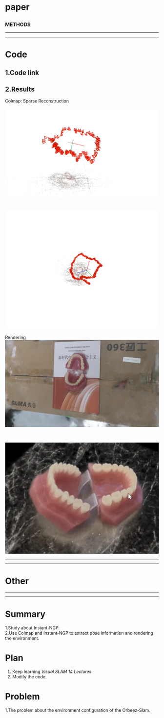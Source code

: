 # paper
## 
### METHODS
---------------------------------------------------------------------------------------------------------------------
---------------------------------------------------------------------------------------------------------------------
# Code  
## 1.Code link
## 2.Results
Colmap: Sparse Reconstruction<br>
&nbsp;&nbsp;&nbsp;&nbsp;&nbsp;&nbsp;&nbsp;&nbsp;
![](img/Teeth_colmap1.png)
<br>&nbsp;&nbsp;&nbsp;&nbsp;&nbsp;&nbsp;&nbsp;
&nbsp;&nbsp;&nbsp;&nbsp;&nbsp;&nbsp;&nbsp;&nbsp;
&nbsp;&nbsp;&nbsp;&nbsp;&nbsp;&nbsp;&nbsp;&nbsp;
&nbsp;&nbsp;&nbsp;&nbsp;&nbsp;&nbsp;&nbsp;&nbsp;&nbsp;
<br>
&nbsp;&nbsp;&nbsp;&nbsp;&nbsp;&nbsp;&nbsp;&nbsp;
![](img/Teeth_colmap2.png)
<br>&nbsp;&nbsp;&nbsp;&nbsp;&nbsp;&nbsp;&nbsp;
&nbsp;&nbsp;&nbsp;&nbsp;&nbsp;&nbsp;&nbsp;&nbsp;
&nbsp;&nbsp;&nbsp;&nbsp;&nbsp;&nbsp;&nbsp;&nbsp;
&nbsp;&nbsp;&nbsp;&nbsp;&nbsp;&nbsp;&nbsp;&nbsp;&nbsp;
<br>
Rendering
&nbsp;&nbsp;&nbsp;&nbsp;&nbsp;&nbsp;&nbsp;&nbsp;
![](img/NeRF1.png)
<br>&nbsp;&nbsp;&nbsp;&nbsp;&nbsp;&nbsp;&nbsp;
&nbsp;&nbsp;&nbsp;&nbsp;&nbsp;&nbsp;&nbsp;&nbsp;
&nbsp;&nbsp;&nbsp;&nbsp;&nbsp;&nbsp;&nbsp;&nbsp;
&nbsp;&nbsp;&nbsp;&nbsp;&nbsp;&nbsp;&nbsp;&nbsp;&nbsp;
<br>

&nbsp;&nbsp;&nbsp;&nbsp;&nbsp;&nbsp;&nbsp;&nbsp;
![](img/NeRF2.png)

---------------------------------------------------------------------------------------------------------------------
---------------------------------------------------------------------------------------------------------------------
# Other 

---------------------------------------------------------------------------------------------------------------------
---------------------------------------------------------------------------------------------------------------------
# Summary
1.Study about Instant-NGP.<br>
2.Use Colmap and Instant-NGP to extract pose information and rendering the environment.<br>
# Plan 
1. Keep learning *Visual SLAM 14 Lectures*
2. Modify the code.
# Problem
1.The problem about the environment configuration of the Orbeez-Slam.




